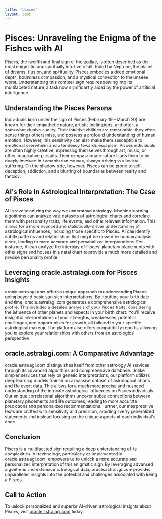 ```yaml
---
title: "pisces"
layout: post
---
```


# Pisces: Unraveling the Enigma of the Fishes with AI

Pisces, the twelfth and final sign of the zodiac, is often described as the most enigmatic and spiritually intuitive of all.  Ruled by Neptune, the planet of dreams, illusion, and spirituality, Pisces embodies a deep emotional depth, boundless compassion, and a mystical connection to the unseen world. Understanding this complex sign requires delving into its multifaceted nature, a task now significantly aided by the power of artificial intelligence.

## Understanding the Pisces Persona

Individuals born under the sign of Pisces (February 19 - March 20) are known for their empathetic nature, artistic inclinations, and often, a somewhat elusive quality. Their intuitive abilities are remarkable; they often sense things others miss, and possess a profound understanding of human emotion. However, this sensitivity can also make them susceptible to emotional overwhelm and a tendency towards escapism.  Pisces individuals are often highly creative, expressing themselves through art, music, or other imaginative pursuits.  Their compassionate nature leads them to be deeply involved in humanitarian causes, always striving to alleviate suffering.  On the shadow side, however,  Pisces can be prone to self-deception, addiction, and a blurring of boundaries between reality and fantasy.


## AI's Role in Astrological Interpretation: The Case of Pisces

AI is revolutionizing the way we understand astrology.  Machine learning algorithms can analyze vast datasets of astrological charts and correlate them with personality traits, life events, and other relevant information. This allows for a more nuanced and statistically-driven understanding of astrological influences, including those specific to Pisces. AI can identify subtle patterns and relationships that might be missed by human analysis alone, leading to more accurate and personalized interpretations.  For instance, AI can analyze the interplay of Pisces' planetary placements with other signs and houses in a natal chart to provide a much more detailed and precise personality profile.


## Leveraging oracle.astralagi.com for Pisces Insights

oracle.astralagi.com offers a unique approach to understanding Pisces, going beyond basic sun sign interpretations.  By inputting your birth date and time, oracle.astralagi.com generates a comprehensive astrological profile. This includes a detailed analysis of your Pisces traits, considering the influence of other planets and aspects in your birth chart. You'll receive insightful interpretations of your strengths, weaknesses, potential challenges, and opportunities for growth, all tailored to your specific astrological makeup. The platform also offers compatibility reports, allowing you to explore your relationships with others from an astrological perspective.

## oracle.astralagi.com: A Comparative Advantage

oracle.astralagi.com distinguishes itself from other astrology AI services through its advanced algorithms and comprehensive database.  Unlike simpler services that rely on generic interpretations, our platform utilizes deep learning models trained on a massive dataset of astrological charts and life event data. This allows for a much more precise and nuanced understanding of the intricate astrological influences on Pisces individuals.  Our unique correlational algorithms uncover subtle connections between planetary placements and life outcomes, leading to more accurate predictions and personalized recommendations.  Further, our interpretative texts are crafted with sensitivity and precision, avoiding overly generalized statements and instead focusing on the unique aspects of each individual's chart.


## Conclusion

Pisces is a multifaceted sign requiring a deep understanding of its complexities.  AI technology, particularly as implemented in oracle.astralagi.com, empowers us to unlock a more accurate and personalized interpretation of this enigmatic sign. By leveraging advanced algorithms and extensive astrological data, oracle.astralagi.com provides unparalleled insights into the potential and challenges associated with being a Pisces.

## Call to Action

To unlock personalized and superior AI-driven astrological insights about Pisces, visit [oracle.astralagi.com](https://oracle.astralagi.com) today.